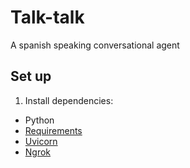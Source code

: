 # Talk-talk

A spanish speaking conversational agent

## Set up

1. Install dependencies:
* Python
* [Requirements](https://stackoverflow.com/questions/7225900/how-can-i-install-packages-using-pip-according-to-the-requirements-txt-file-from)
* [Uvicorn](https://www.uvicorn.org/)
* [Ngrok](https://dashboard.ngrok.com/get-started/setup)

